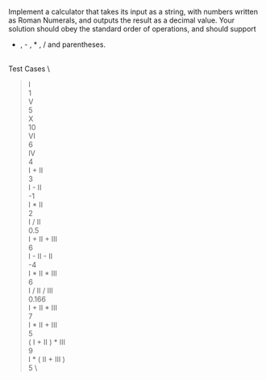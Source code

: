Implement a calculator that takes its input as a string, with numbers written as Roman Numerals, and outputs
the result as a decimal value. Your solution should obey the standard order of operations, and should support
+ , - , * , / and parentheses.

\
Test Cases
\
> I
\
1
\
> V
\
5
\
> X
\
10
\
> VI
\
6
\
> IV
\
4
\
> I + II
\
3
\
> I - II
\
-1
\
> I * II
\
2
\
> I / II
\
0.5
\
> I + II + III
\
6
\
> I - II - II
\
-4
\
> I * II * III
\
6
\
I / II / III
\
> 0.166
\
I + II * III
\
> 7
\
> I * II + III
\
5
\
> ( I + II ) * III
\
9
\
> I * ( II + III )
\
5
\